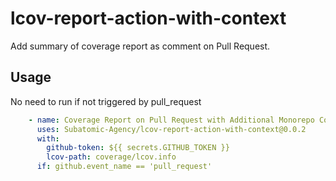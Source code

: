 # lcov-report-action-with-context

Add summary of coverage report as comment on Pull Request.

## Usage

No need to run if not triggered by pull_request

```yaml
    - name: Coverage Report on Pull Request with Additional Monorepo Context
      uses: Subatomic-Agency/lcov-report-action-with-context@0.0.2
      with:
        github-token: ${{ secrets.GITHUB_TOKEN }}
        lcov-path: coverage/lcov.info
      if: github.event_name == 'pull_request'
```